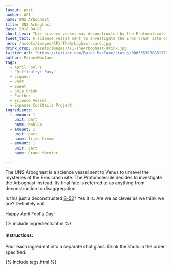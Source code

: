 ```yaml
---
layout: post
number: AF1
name: UNS Arboghast
title: UNS Arboghast
date: 2018-04-01
short_text: This science vessel was deconstructed by the Protomolecule.
tweet_text: A science vessel sent to investigate the Eros crash site on Venus.
hero: /assets/images/AF1-TheArboghast-card.jpg
drink_crop: /assets/images/AF1-TheArboghast-drink.jpg
twitter_url: "https://twitter.com/Paine_MacTane/status/980555398880137216"
author: Paine×Mactane
tags: 
  - April Fool's
  - "Difficulty: Easy"
  - Liqueur
  - Shot
  - Sweet
  - Ship Drink
  - Earther
  - Science Vessel
  - Expanse Cocktails Project
ingredients:
  - amount: 1
    unit: part
    name: Kahlúa
  - amount: 1
    unit: part
    name: Irish Cream
  - amount: 1
    unit: part
    name: Grand Marnier

---
```


The UNS Arboghast is a science vessel sent to Venus to unravel the mysteries of the Eros crash site. The Protomolecule decides to investigate the Arboghast instead. Its final fate is referred to as anything from deconstruction to disaggregation.

Is this just a deconstructed [B-52](https://en.wikipedia.org/wiki/B-52_(cocktail))? Yes it is. Are we as clever as we think we are? Definitely not. 

Happy April Fool's Day! 

{% include ingredients.html %}

#### Instructions:

Pour each ingredient into a separate shot glass. Drink the shots in the order specified.

{% include tags.html %}

